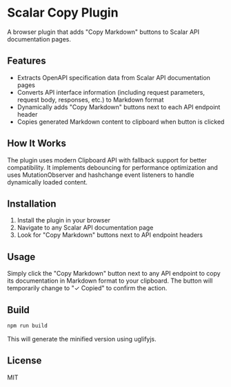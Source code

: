 # Scalar Copy Plugin

A browser plugin that adds "Copy Markdown" buttons to Scalar API documentation pages.

## Features

- Extracts OpenAPI specification data from Scalar API documentation pages
- Converts API interface information (including request parameters, request body, responses, etc.) to Markdown format
- Dynamically adds "Copy Markdown" buttons next to each API endpoint header
- Copies generated Markdown content to clipboard when button is clicked

## How It Works

The plugin uses modern Clipboard API with fallback support for better compatibility. It implements debouncing for performance optimization and uses MutationObserver and hashchange event listeners to handle dynamically loaded content.

## Installation

1. Install the plugin in your browser
2. Navigate to any Scalar API documentation page
3. Look for "Copy Markdown" buttons next to API endpoint headers

## Usage

Simply click the "Copy Markdown" button next to any API endpoint to copy its documentation in Markdown format to your clipboard. The button will temporarily change to "✓ Copied" to confirm the action.

## Build

```bash
npm run build
```

This will generate the minified version using uglifyjs.

## License

MIT
